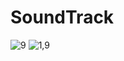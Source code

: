 # SoundTrack
 
![9](https://user-images.githubusercontent.com/123800500/227704602-7c8d353f-3486-44ed-b9c5-b41fd754e8fd.jpg)
![1,9](https://user-images.githubusercontent.com/123800500/227704605-225d7018-da44-40c1-a68f-d6289df5e495.jpg)
